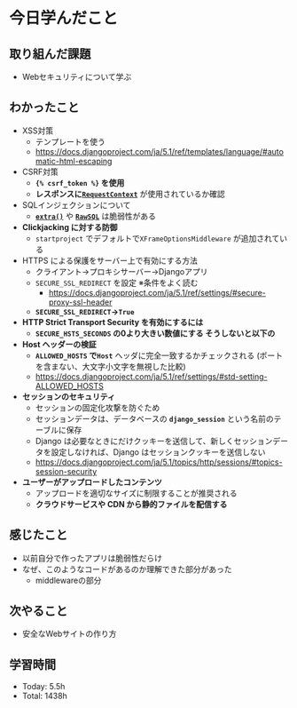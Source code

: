# 今日学んだこと
## 取り組んだ課題
- Webセキュリティについて学ぶ
## わかったこと
 - XSS対策
    - テンプレートを使う
    - https://docs.djangoproject.com/ja/5.1/ref/templates/language/#automatic-html-escaping
- CSRF対策
    - **`{% csrf_token %}` を使用**
    - **レスポンスに[`RequestContext`](https://docs.djangoproject.com/ja/5.1/ref/templates/api/#django.template.RequestContext)** が使用されているか確認
- SQLインジェクションについて
    - [**`extra()`**](https://docs.djangoproject.com/ja/5.1/ref/models/querysets/#django.db.models.query.QuerySet.extra) や [**`RawSQL`**](https://docs.djangoproject.com/ja/5.1/ref/models/expressions/#django.db.models.expressions.RawSQL) は脆弱性がある
- **Clickjacking に対する防御**
    - `startproject` でデフォルトで`XFrameOptionsMiddleware` が追加されている
- HTTPS による保護をサーバー上で有効にする方法
    - クライアント→プロキシサーバー→Djangoアプリ
    - `SECURE_SSL_REDIRECT` を設定 ※条件をよく読む
        - https://docs.djangoproject.com/ja/5.1/ref/settings/#secure-proxy-ssl-header
    - **`SECURE_SSL_REDIRECT`→`True`**
- **HTTP Strict Transport Security を有効にするには**
    - **`SECURE_HSTS_SECONDS` の0より大きい数値にする
    そうしないと以下の**
- **Host ヘッダーの検証**
    - **`ALLOWED_HOSTS` で`Host`** ヘッダに完全一致するかチェックされる
     (ポートを含まない、大文字小文字を無視した比較)
    - https://docs.djangoproject.com/ja/5.1/ref/settings/#std-setting-ALLOWED_HOSTS
- **セッションのセキュリティ**
    - セッションの固定化攻撃を防ぐため
    - セッションデータは、データベースの **`django_session`** という名前のテーブルに保存
    - Django は必要なときにだけクッキーを送信して、新しくセッションデータを設定しなければ、Django はセッションクッキーを送信しない
    - https://docs.djangoproject.com/ja/5.1/topics/http/sessions/#topics-session-security
- **ユーザーがアップロードしたコンテンツ**
    - アップロードを適切なサイズに制限することが推奨される
    - **クラウドサービスや CDN から静的ファイルを配信する**
## 感じたこと
- 以前自分で作ったアプリは脆弱性だらけ
- なぜ、このようなコードがあるのか理解できた部分があった
    - middlewareの部分
## 次やること
- 安全なWebサイトの作り方
## 学習時間
- Today: 5.5h
- Total:  1438h